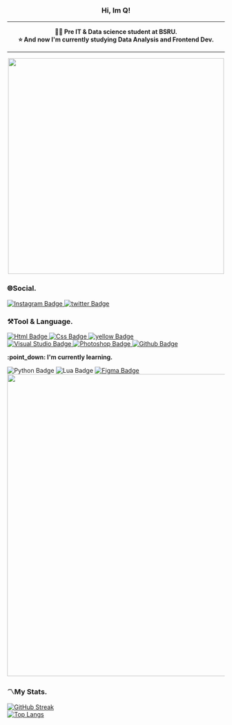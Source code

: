 <h3 align="center" font-color="blue"> Hi, Im Q!</h3> 
<hr>
<div align="center"><B>👨‍🎓 Pre IT & Data science student at BSRU.  </B></div>
<div align="center"><B>⭐ And now I'm currently studying Data Analysis and Frontend Dev.  </B></div>
<hr>
<div id="header" align="center">
  <img src="https://media.giphy.com/media/OCqzpPVXOR5LbEEQbs/giphy.gif" width="500"/>
</div>

### 🌐Social.  
<div id="badges">
  <a href="https://www.instagram.com/babyqishere/" target = "_blank">
    <img src="https://img.shields.io/badge/Instagram-purple?style=for-the-badge&logo=Instagram&logoColor=white" alt="Instagram Badge"/>
  </a>
  <a href="https://twitter.com/kojovx" target = "_blank">
    <img src="https://img.shields.io/badge/twitter-blue?style=for-the-badge&logo=twitter&logoColor=white" alt="twitter Badge"/>
  </a>
</div>

### ⚒Tool & Language.
<div id="badges">
  <a href="##">
    <img src="https://img.shields.io/badge/HTML-red?style=for-the-badge&logo=Html&logoColor=white" alt="Html Badge"/>
  </a>
  <a href="##">
    <img src="https://img.shields.io/badge/css-green?style=for-the-badge&logo=css&logoColor=white" alt="Css Badge"/>
  </a>
  <a href="##">
    <img src="https://img.shields.io/badge/Javascript-orange?style=for-the-badge&logo=Javascript&logoColor=white" alt="yellow Badge"/>
  </a>
</div>
<div>
  <a href="##">
    <img src="https://img.shields.io/badge/Visual Studio-blue?style=for-the-badge&logo=Visual Studio&logoColor=white" alt="Visual Studio Badge"/>
  </a>
  <a href="##">
    <img src="https://img.shields.io/badge/Photoshop-pink?style=for-the-badge&logo=Photoshop&logoColor=white" alt="Photoshop Badge"/>
  </a>
  <a href="##">
    <img src="https://img.shields.io/badge/Github-black?style=for-the-badge&logo=Github&logoColor=white" alt="Github Badge"/>
  </a>
</div>  
    <p><b>:point_down: I'm currently learning.</b></p>
<div>
  <span href="##"> 
    <img src="https://img.shields.io/badge/Python-yellow?style=for-the-badge&logo=Lua&logoColor=white" alt="Python Badge"/>
  </span>
  <span href="##">
    <img src="https://img.shields.io/badge/Lua-purple?style=for-the-badge&logo=Lua&logoColor=white" alt="Lua Badge"/>
  </span>
  <a href="##">
    <img src="https://img.shields.io/badge/Figma-brown?style=for-the-badge&logo=Figma&logoColor=white" alt="Figma Badge"/>
  </a>
</div>

<div id="foot" align="center">
  <img src="https://media.giphy.com/media/SQS9GWURUob8jZGSXK/giphy.gif" width="700"/>
</div>

### 〽My Stats.
[![GitHub Streak](https://github-readme-streak-stats.herokuapp.com/?user=MAIKIW&theme=dark&background=000000)](https://git.io/streak-stats)  
[![Top Langs](https://github-readme-stats.vercel.app/api/top-langs/?username=MAIKIW)](https://github.com/anuraghazra/github-readme-stats)
